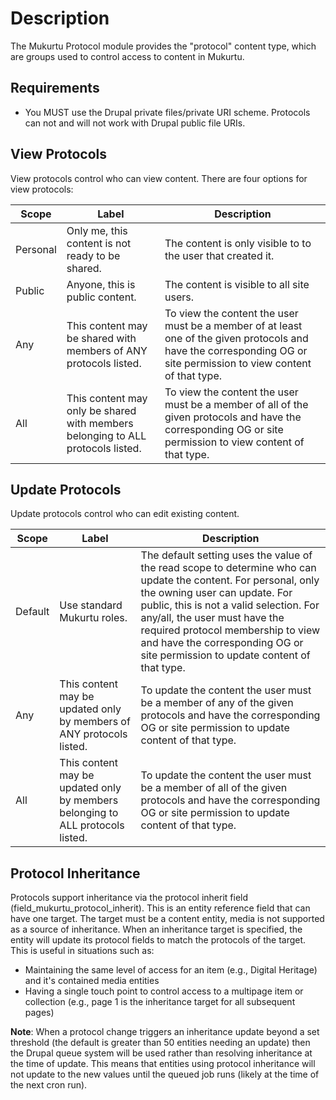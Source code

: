 # Description

The Mukurtu Protocol module provides the "protocol" content type, which are groups used to control access to content in Mukurtu.

## Requirements
* You MUST use the Drupal private files/private URI scheme. Protocols can not and will not work with Drupal public file URIs.

## View Protocols
View protocols control who can view content. There are four options for view protocols:

| Scope | Label | Description |
|---|---|---|
Personal| Only me, this content is not ready to be shared.| The content is only visible to to the user that created it.
Public| Anyone, this is public content.| The content is visible to all site users.
Any|This content may be shared with members of ANY protocols listed.| To view the content the user must be a member of at least one of the given protocols and have the corresponding OG or site permission to view content of that type.
All|This content may only be shared with members belonging to ALL protocols listed.|To view the content the user must be a member of all of the given protocols and have the corresponding OG or site permission to view content of that type.

## Update Protocols
Update protocols control who can edit existing content.

| Scope | Label | Description |
|---|---|---|
Default|Use standard Mukurtu roles.| The default setting uses the value of the read scope to determine who can update the content. For personal, only the owning user can update. For public, this is not a valid selection. For any/all, the user must have the required protocol membership to view and have the corresponding OG or site permission to update content of that type.
Any|This content may be updated only by members of ANY protocols listed.| To update the content the user must be a member of any of the given protocols and have the corresponding OG or site permission to update content of that type.
All|This content may be updated only by members belonging to ALL protocols listed.| To update the content the user must be a member of all of the given protocols and have the corresponding OG or site permission to update content of that type.

## Protocol Inheritance
Protocols support inheritance via the protocol inherit field (field_mukurtu_protocol_inherit). This is an entity reference field that can have one target. The target must be a content entity, media is not supported as a source of inheritance. When an inheritance target is specified, the entity will update its protocol fields to match the protocols of the target. This is useful in situations such as:

* Maintaining the same level of access for an item (e.g., Digital Heritage) and it's contained media entities
* Having a single touch point to control access to a multipage item or collection (e.g., page 1 is the inheritance target for all subsequent pages)

**Note**: When a protocol change triggers an inheritance update beyond a set threshold (the default is greater than 50 entities needing an update) then the Drupal queue system will be used rather than resolving inheritance at the time of update. This means that entities using protocol inheritance will not update to the new values until the queued job runs (likely at the time of the next cron run).
